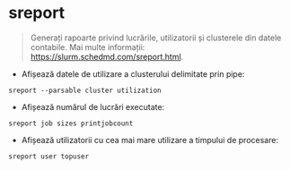 # sreport

> Generați rapoarte privind lucrările, utilizatorii și clusterele din datele contabile.
> Mai multe informații: <https://slurm.schedmd.com/sreport.html>.

- Afișează datele de utilizare a clusterului delimitate prin pipe:

`sreport --parsable cluster utilization`

- Afișează numărul de lucrări executate:

`sreport job sizes printjobcount`

- Afișează utilizatorii cu cea mai mare utilizare a timpului de procesare:

`sreport user topuser`
